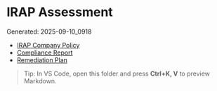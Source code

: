 # IRAP Assessment
Generated: 2025-09-10_0918

- [IRAP Company Policy](IRAP_Company_Policy.md)
- [Compliance Report](Compliance_Report.md)
- [Remediation Plan](Remediation_Plan.md)

> Tip: In VS Code, open this folder and press **Ctrl+K, V** to preview Markdown.
